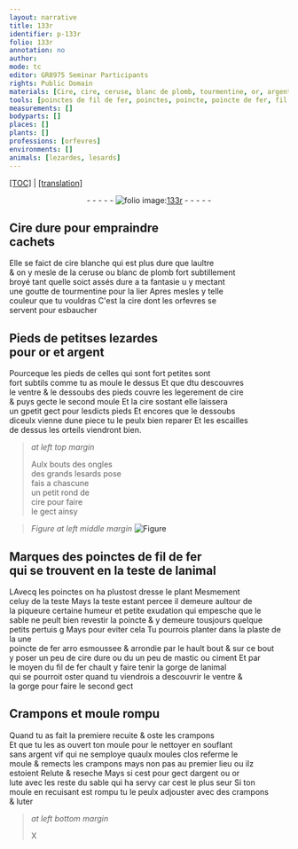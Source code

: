```yaml
---
layout: narrative
title: 133r
identifier: p-133r
folio: 133r
annotation: no
author:
mode: tc
editor: GR8975 Seminar Participants
rights: Public Domain
materials: [Cire, cire, ceruse, blanc de plomb, tourmentine, or, argent, fil de fer, fer, mastic, ciment, argent vif, Relute, lute, luter]
tools: [poinctes de fil de fer, poinctes, poincte, poincte de fer, fil de fer, Crampons, moule, crampons, moules]
measurements: []
bodyparts: []
places: []
plants: []
professions: [orfevres]
environments: []
animals: [lezardes, lesards]
---
```


 <p><a href="{{ site.baseurl }}/diplomatic/">[TOC]</a> | <a href="{{ site.baseurl }}/texts/p-133r_tl/" target="_blank">[translation]</a></p><div class="folio" align="center">- - - - - <a href="http://gallica.bnf.fr/ark:/12148/btv1b10500001g/f271.image" target="_blank"><img src="https://cu-mkp.github.io/2017-workshop-edition/assets/photo-icon.png" alt="folio image: " style="display:inline-block; margin-bottom:-3px;"/>133r</a> - - - - - </div>  
  

## <span class="m">Cire</span> dure pour empraindre<br/> cachets

 
 Elle se faict de <span class="m">cire</span> blanche qui est plus dure que laultre<br/> & on y mesle de la <span class="m">ceruse</span> ou <span class="m">blanc de plomb</span> fort subtillem<span class="exp">ent</span><br/> broyé tant quelle soict assés dure a ta fantasie <span class="del">u</span> y mectant<br/> une goutte de <span class="m">tourmentine</span> pour la lier Apres mesles y telle<br/> couleur que tu vouldras C'est la <span class="m">cire</span> dont les <span class="pro">orfevres</span> se<br/> servent pour esbaucher
 
 
  

## Pieds de petit<span class="del">s</span>es <span class="al">lezardes</span><br/> pour <span class="m">or</span> et <span class="m">argent</span>

 
 Pourceque les pieds de celles qui sont fort petites sont<br/> fort subtils co<span class="exp">mm</span>e tu as moule le dessus Et que <span class="del">d</span>tu descouvres<br/> le ventre & le dessoubs des pieds couvre les legerem<span class="exp">ent</span> de <span class="m">cire</span><br/> & puys gecte le second moule Et la <span class="m">cire</span> sostant elle laissera<br/> un <span class="del">g</span>petit gect pour lesdicts pieds Et encores que le dessoubs<br/> diceulx vienne dune piece tu le peulx bien reparer Et les escailles<br/> de dessus les orteils viendront bien.
 
> *at left top margin*
> 
> 
>   Aulx bouts des ongles<br/> des grands <span class="al">lesards</span> <span class="add">pose</span><br/> <span class="del">fais</span> a chascune<br/> un petit rond de<br/> <span class="m">cire</span> pour faire<br/> le gect ainsy
 
> *Figure*
> *at left middle margin*
> <a href="https://drive.google.com/open?id=0B9-oNrvWdlO5V2JZcWtNeEJmYWs" target="_blank"><img src="https://cu-mkp.github.io/GR8975-edition/assets/photo-icon.png" alt="Figure" style="display:inline-block; margin-bottom:-3px;"/></a>
 
 
  

##  Marques des <span class="tl">poinctes de <span class="m">fil de fer</span></span><br/> qui se trouvent en la teste de lanimal

 
 <span class="del">L</span>Avecq les <span class="tl">poinctes</span> on ha plustost dresse le plant Mesmement<br/> celuy de la teste Mays la teste estant percee il demeure aultour de<br/> la piqueure certaine humeur et petite exudation qui empesche que le<br/> sable ne peult bien revestir la <span class="tl">poincte</span> & y demeure tousjours quelque<br/> petits pertuis <span class="del">g</span> Mays pour eviter cela Tu pourrois planter <span class="add">da<span class="exp">n</span>s la plaste de la <span class="ill"></span></span> une<br/> <span class="tl">poincte de <span class="m">fer</span></span> <span class="del">arro</span> esmoussee & arrondie par le hault bout & sur ce bout<br/> y poser un peu de <span class="m">cire</span> dure ou <span class="del">du</span> un peu de <span class="m">mastic</span> ou <span class="m">ciment</span> Et par<br/> le moyen du <span class="tl"><span class="m">fil de fer</span></span> chault y faire tenir la gorge de lanimal<br/> qui se pourroit oster quand tu viendrois a descouvrir le ventre &<br/> la gorge pour faire le second gect
 
 
  

## <span class="tl">Crampons</span> et <span class="tl">moule</span> rompu

 
 Quand tu as fait la premiere recuite & oste les <span class="tl">crampons</span><br/> Et que tu <span class="del">les</span> as ouvert ton <span class="tl">moule</span> pour le nettoyer en soufla<span class="exp">n</span>t<br/> sans <span class="m">argent vif</span> qui ne semploye quaulx <span class="tl">moules</span> clos referme le<br/> <span class="tl">moule</span> & remects les <span class="tl">crampons</span> mays non pas au premier lieu ou ilz<br/> estoient <span class="m">Relute</span> & reseche Mays si cest pour gect d<span class="m">argent</span> ou <span class="m">or</span><br/> <span class="m">lute</span> avec les reste du sable qui ha servy car cest le plus seur Si ton<br/> <span class="tl">moule</span> en recuisant est rompu tu le peulx adjouster avec des <span class="tl">cra<span class="exp">m</span>pons</span><br/> & <span class="m">luter</span>
 
> *at left bottom margin*
> 
> 
>   X 
 
 
